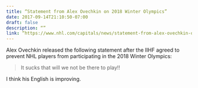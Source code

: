 ```yaml
---
title: “Statement from Alex Ovechkin on 2018 Winter Olympics”
date: 2017-09-14T21:10:50-07:00
draft: false
description: “”
link: “https://www.nhl.com/capitals/news/statement-from-alex-ovechkin-on-2018-winter-olympics/c-291068310”
---
```


Alex Ovechkin released the following statement after the IIHF agreed to prevent NHL players from participating in the 2018 Winter Olympics:

> It sucks that will we not be there to play!!

I think his English is improving.

